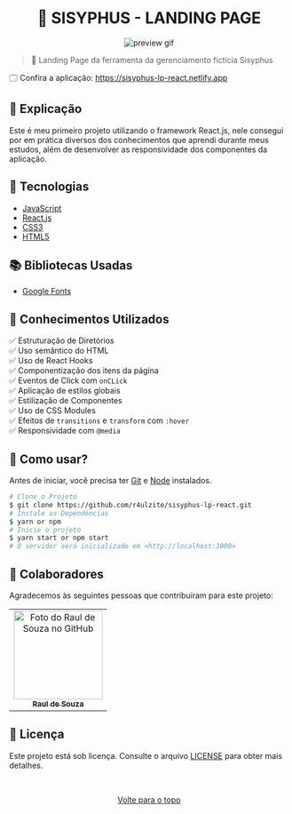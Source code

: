 <h1 align="center">📝 SISYPHUS - LANDING PAGE</h1>

<div align="center">
  <img src="https://user-images.githubusercontent.com/97764322/185774250-ebda1a6a-5d3f-4b5b-9b29-2ffa3d0ddd0a.gif" alt="preview gif">
</div>

> 🔎 Landing Page da ferramenta da gerenciamento fictícia Sisyphus

🗔 Confira a aplicação: https://sisyphus-lp-react.netlify.app
<br>

## 📄 Explicação

Este é meu primeiro projeto utilizando o framework React.js, nele consegui por em prática diversos dos conhecimentos que aprendi durante meus estudos, além de desenvolver as responsividade dos componentes da aplicação.

## 🚀 Tecnologias

- [JavaScript](https://developer.mozilla.org/pt-BR/docs/Web/JavaScript)
- [React.js](https://www.linkedin.com/in/raul-de-souza/)
- [CSS3](https://developer.mozilla.org/pt-BR/docs/Web/CSS)
- [HTML5](https://developer.mozilla.org/pt-BR/docs/Web/HTML)

## 📚 Bibliotecas Usadas

- [Google Fonts](https://fonts.google.com/)

## 📔 Conhecimentos Utilizados

✅ Estruturação de Diretórios\
✅ Uso semântico do HTML\
✅ Uso de React Hooks\
✅ Componentização dos itens da página\
✅ Eventos de Click com `onCLick`\
✅ Aplicação de estilos globais\
✅ Estilização de Componentes\
✅ Uso de CSS Modules\
✅ Efeitos de `transitions` e `transform` com `:hover`\
✅ Responsividade com `@media`

## 📕 Como usar?

Antes de iniciar, você precisa ter [Git](https://git-scm.com) e [Node](https://nodejs.org/en/) instalados.

```bash
# Clone o Projeto
$ git clone https://github.com/r4ulzito/sisyphus-lp-react.git
# Instale as Dependências
$ yarn or npm
# Inicie o projeto
$ yarn start or npm start
# O servidor será inicializado em <http://localhost:3000>
```

## 🤝 Colaboradores

Agradecemos às seguintes pessoas que contribuíram para este projeto:

<table>
  <tr>
    <td align="center">
      <a href="#">
        <img src="https://github.com/r4ulzito.png" width="160px;" alt="Foto do Raul de Souza no GitHub"/><br>
        <sub>
          <b>Raul de Souza</b>
        </sub>
      </a>
    </td>
  </tr>
</table>

## 📝 Licença

Este projeto está sob licença. Consulte o arquivo [LICENSE](LICENSE.md) para obter mais detalhes.

&#xa0;

<div align="center">
  <a href="#top">Volte para o topo</a>
</div>
